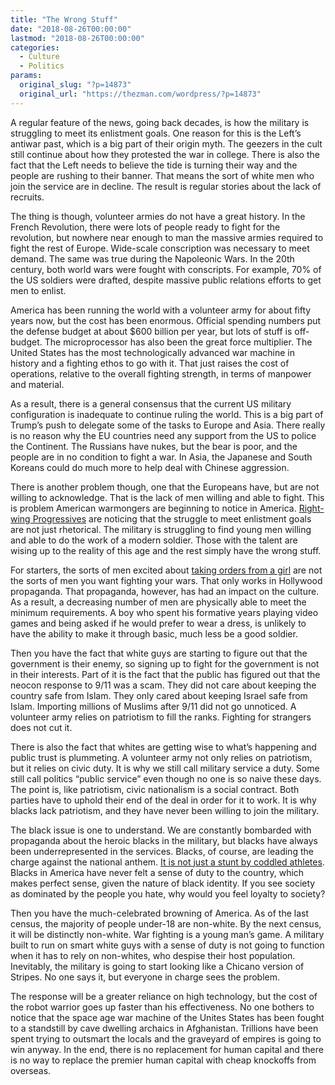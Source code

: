 ```yaml
---
title: "The Wrong Stuff"
date: "2018-08-26T00:00:00"
lastmod: "2018-08-26T00:00:00"
categories:
  - Culture
  - Politics
params:
  original_slug: "?p=14873"
  original_url: "https://thezman.com/wordpress/?p=14873"
---
```


A regular feature of the news, going back decades, is how the military
is struggling to meet its enlistment goals. One reason for this is the
Left’s antiwar past, which is a big part of their origin myth. The
geezers in the cult still continue about how they protested the war in
college. There is also the fact that the Left needs to believe the tide
is turning their way and the people are rushing to their banner. That
means the sort of white men who join the service are in decline. The
result is regular stories about the lack of recruits.

The thing is though, volunteer armies do not have a great history. In
the French Revolution, there were lots of people ready to fight for the
revolution, but nowhere near enough to man the massive armies required
to fight the rest of Europe. Wide-scale conscription was necessary to
meet demand. The same was true during the Napoleonic Wars. In the 20th
century, both world wars were fought with conscripts. For example, 70%
of the US soldiers were drafted, despite massive public relations
efforts to get men to enlist.

America has been running the world with a volunteer army for about fifty
years now, but the cost has been enormous. Official spending numbers put
the defense budget at about $600 billion per year, but lots of stuff is
off-budget. The microprocessor has also been the great force multiplier.
The United States has the most technologically advanced war machine in
history and a fighting ethos to go with it. That just raises the cost of
operations, relative to the overall fighting strength, in terms of
manpower and material.

As a result, there is a general consensus that the current US military
configuration is inadequate to continue ruling the world. This is a big
part of Trump’s push to delegate some of the tasks to Europe and Asia.
There really is no reason why the EU countries need any support from the
US to police the Continent. The Russians have nukes, but the bear is
poor, and the people are in no condition to fight a war. In Asia, the
Japanese and South Koreans could do much more to help deal with Chinese
aggression.

There is another problem though, one that the Europeans have, but are
not willing to acknowledge. That is the lack of men willing and able to
fight. This is problem American warmongers are beginning to notice in
America. [Right-wing
Progressives](https://www.nationalreview.com/corner/military-recruitment-problem-overblown/)
are noticing that the struggle to meet enlistment goals are not just
rhetorical. The military is struggling to find young men willing and
able to do the work of a modern soldier. Those with the talent are
wising up to the reality of this age and the rest simply have the wrong
stuff.

For starters, the sorts of men excited about [taking orders from a
girl](https://www.marinecorpstimes.com/news/your-marine-corps/2018/06/25/marine-ground-combat-arms-unit-gets-its-first-woman-commander/)
are not the sorts of men you want fighting your wars. That only works in
Hollywood propaganda. That propaganda, however, has had an impact on the
culture. As a result, a decreasing number of men are physically able to
meet the minimum requirements. A boy who spent his formative years
playing video games and being asked if he would prefer to wear a dress,
is unlikely to have the ability to make it through basic, much less be a
good soldier.

Then you have the fact that white guys are starting to figure out that
the government is their enemy, so signing up to fight for the government
is not in their interests. Part of it is the fact that the public has
figured out that the neocon response to 9/11 was a scam. They did not
care about keeping the country safe from Islam. They only cared about
keeping Israel safe from Islam. Importing millions of Muslims after 9/11
did not go unnoticed. A volunteer army relies on patriotism to fill the
ranks. Fighting for strangers does not cut it.

There is also the fact that whites are getting wise to what’s happening
and public trust is plummeting. A volunteer army not only relies on
patriotism, but it relies on civic duty. It is why we still call
military service a duty. Some still call politics “public service” even
though no one is so naive these days. The point is, like patriotism,
civic nationalism is a social contract. Both parties have to uphold
their end of the deal in order for it to work. It is why blacks lack
patriotism, and they have never been willing to join the military.

The black issue is one to understand. We are constantly bombarded with
propaganda about the heroic blacks in the military, but blacks have
always been underrepresented in the services. Blacks, of course, are
leading the charge against the national anthem. [It is not just a stunt
by coddled
athletes](https://www.ajc.com/news/breaking-news/atlanta-school-eliminates-morning-pledge-allegiance-recitation/B073XeDsSGP0khan64taOJ/).
Blacks in America have never felt a sense of duty to the country, which
makes perfect sense, given the nature of black identity. If you see
society as dominated by the people you hate, why would you feel loyalty
to society?

Then you have the much-celebrated browning of America. As of the last
census, the majority of people under-18 are non-white. By the next
census, it will be distinctly non-white. War fighting is a young man’s
game. A military built to run on smart white guys with a sense of duty
is not going to function when it has to rely on non-whites, who despise
their host population. Inevitably, the military is going to start
looking like a Chicano version of Stripes. No one says it, but everyone
in charge sees the problem.

The response will be a greater reliance on high technology, but the cost
of the robot warrior goes up faster than his effectiveness. No one
bothers to notice that the space age war machine of the Unites States
has been fought to a standstill by cave dwelling archaics in
Afghanistan. Trillions have been spent trying to outsmart the locals and
the graveyard of empires is going to win anyway. In the end, there is no
replacement for human capital and there is no way to replace the premier
human capital with cheap knockoffs from overseas.
